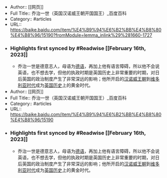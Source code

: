 - Author:: [[网页]]
- Full Title:: 乔治一世（英国汉诺威王朝开国国王）_百度百科
- Category:: #articles
- URL:: https://baike.baidu.com/item/%E4%B9%94%E6%B2%BB%E4%B8%80%E4%B8%96/15190?fromModule=lemma_inlink%29%281660-1727
- ### Highlights first synced by #Readwise [[February 16th, 2023]]
    - 乔治一世是德意志人，母语为[德语](/item/%E5%BE%B7%E8%AF%AD/240836?fromModule=lemma_inlink)，再加上他有语言障碍，所以他不会说英语，也不想去学，但他的执政时期是英国历史上非常重要的时期，对日后英国的政治制度产生了非常深远的影响；他所开启的[汉诺威王朝](/item/%E6%B1%89%E8%AF%BA%E5%A8%81%E7%8E%8B%E6%9C%9D/2451960?fromModule=lemma_inlink)到[维多利亚时代](/item/%E7%BB%B4%E5%A4%9A%E5%88%A9%E4%BA%9A%E6%97%B6%E4%BB%A3/2993021?fromModule=lemma_inlink)成为[英国历史](/item/%E8%8B%B1%E5%9B%BD%E5%8E%86%E5%8F%B2/284347?fromModule=lemma_inlink)上的黄金时代。
- Author:: [[网页]]
- Full Title:: 乔治一世（英国汉诺威王朝开国国王）_百度百科
- Category:: #articles
- URL:: https://baike.baidu.com/item/%E4%B9%94%E6%B2%BB%E4%B8%80%E4%B8%96/15190
- ### Highlights first synced by #Readwise [[February 16th, 2023]]
    - 乔治一世是德意志人，母语为[德语](/item/%E5%BE%B7%E8%AF%AD/240836?fromModule=lemma_inlink)，再加上他有语言障碍，所以他不会说英语，也不想去学，但他的执政时期是英国历史上非常重要的时期，对日后英国的政治制度产生了非常深远的影响；他所开启的[汉诺威王朝](/item/%E6%B1%89%E8%AF%BA%E5%A8%81%E7%8E%8B%E6%9C%9D/2451960?fromModule=lemma_inlink)到[维多利亚时代](/item/%E7%BB%B4%E5%A4%9A%E5%88%A9%E4%BA%9A%E6%97%B6%E4%BB%A3/2993021?fromModule=lemma_inlink)成为[英国历史](/item/%E8%8B%B1%E5%9B%BD%E5%8E%86%E5%8F%B2/284347?fromModule=lemma_inlink)上的黄金时代。
